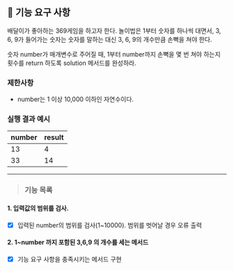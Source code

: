 ## 🚀 기능 요구 사항

배달이가 좋아하는 369게임을 하고자 한다. 놀이법은 1부터 숫자를 하나씩 대면서, 3, 6, 9가 들어가는 숫자는 숫자를 말하는 대신 3, 6, 9의 개수만큼 손뼉을 쳐야 한다.

숫자 number가 매개변수로 주어질 때, 1부터 number까지 손뼉을 몇 번 쳐야 하는지 횟수를 return 하도록 solution 메서드를 완성하라.

### 제한사항

- number는 1 이상 10,000 이하인 자연수이다.

### 실행 결과 예시

| number | result |
| --- | --- |
| 13 | 4 |
| 33 | 14 |

----
> ### 기능 목록
#### 1. 입력값의 범위를 검사.
- [x] 입력된 number의 범위를 검사(1~10000). 범위를 벗어날 경우 오류 출력
#### 2. 1~number 까지 포함된 3,6,9 의 개수를 세는 메서드
- [x] 기능 요구 사항을 충족시키는 메서드 구현